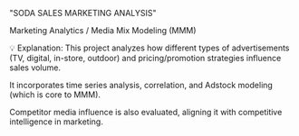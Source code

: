 "SODA SALES MARKETING ANALYSIS"

Marketing Analytics / Media Mix Modeling (MMM)

💡 Explanation:
This project analyzes how different types of advertisements (TV, digital, in-store, outdoor) and pricing/promotion strategies influence sales volume.

It incorporates time series analysis, correlation, and Adstock modeling (which is core to MMM).

Competitor media influence is also evaluated, aligning it with competitive intelligence in marketing.

